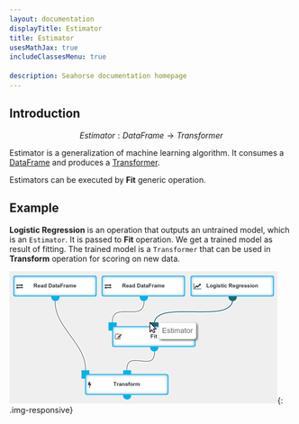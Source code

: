 ```yaml
---
layout: documentation
displayTitle: Estimator
title: Estimator
usesMathJax: true
includeClassesMenu: true

description: Seahorse documentation homepage
---
```

## Introduction

$$Estimator: DataFrame \rightarrow Transformer$$

Estimator is a generalization of machine learning algorithm. It consumes a
[DataFrame](../classes/dataframe.html) and produces a
[Transformer](../operations/transform.html).

Estimators can be executed by **Fit** generic operation.

## Example

**Logistic Regression** is an operation that outputs an untrained model, which is an `Estimator`.
It is passed to **Fit** operation. We get a trained model as result of fitting.
The trained model is a `Transformer` that can be used in **Transform** operation for scoring on new data.

![estimator example](../img/estimator_example.png){: .img-responsive}

